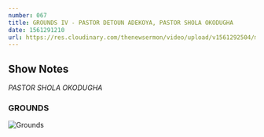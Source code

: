 ```yaml
---
number: 067
title: GROUNDS IV - PASTOR DETOUN ADEKOYA, PASTOR SHOLA OKODUGHA
date: 1561291210
url: https://res.cloudinary.com/thenewsermon/video/upload/v1561292504/messages/Grounds_IV.mp3
---
```


## Show Notes
_PASTOR SHOLA OKODUGHA_

### GROUNDS

![Grounds](https://res.cloudinary.com/thenewsermon/image/upload/v1561292550/sermon%20display%20pictures/GROUNDS_IV_DP.jpg)